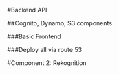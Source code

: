 #Backend API

##Cognito, Dynamo, S3 components

###Basic Frontend

###Deploy all via route 53

#Component 2: Rekognition
